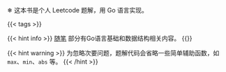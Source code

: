 ❄︎ 这本书是个人 Leetcode 题解，用 Go 语言实现。

{{< tags >}}

{{< hint info >}}
[随笔](essay) 部分有Go语言基础和数据结构相关内容。
{{</hint>}}

{{< hint warning >}}
为忽略次要问题，题解代码会省略一些简单辅助函数，如 `max`、`min`、`abs` 等。
{{< /hint >}}